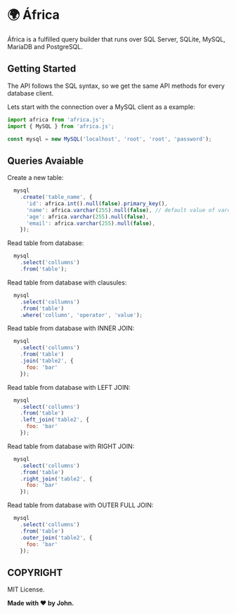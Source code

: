 # :earth_africa: África
África is a fulfilled query builder that runs over SQL Server, SQLite, MySQL, MariaDB and PostgreSQL.

## Getting Started

The API follows the SQL syntax, so we get the same API methods for every database client.

Lets start with the connection over a MySQL client as a example:

```javascript
import africa from 'africa.js';
import { MySQL } from 'africa.js';

const mysql = new MySQL('localhost', 'root', 'root', 'password');
```

## Queries Avaiable

Create a new table:
```javascript
  mysql
    .create('table_name', {
      'id': africa.int().null(false).primary_key(),
      'name': africa.varchar(255).null(false), // default value of varchar()
      'age': africa.varchar(255).null(false),
      'email': africa.varchar(255).null(false),
    });
```

Read table from database:
```javascript
  mysql
    .select('collumns')
    .from('table');
```

Read table from database with clausules:
```javascript
  mysql
    .select('collumns')
    .from('table')
    .where('collumn', 'operator', 'value');
```

Read table from database with INNER JOIN:
```javascript
  mysql
    .select('collumns')
    .from('table')
    .join('table2', {
      foo: 'bar'
    });
```

Read table from database with LEFT JOIN:
```javascript
  mysql
    .select('collumns')
    .from('table')
    .left_join('table2', {
      foo: 'bar'
    });
```

Read table from database with RIGHT JOIN:
```javascript
  mysql
    .select('collumns')
    .from('table')
    .right_join('table2', {
      foo: 'bar'
    });
```

Read table from database with OUTER FULL JOIN:
```javascript
  mysql
    .select('collumns')
    .from('table')
    .outer_join('table2', {
      foo: 'bar'
    });
```

## COPYRIGHT

MIT License.

**Made with :hearts: by John.**

